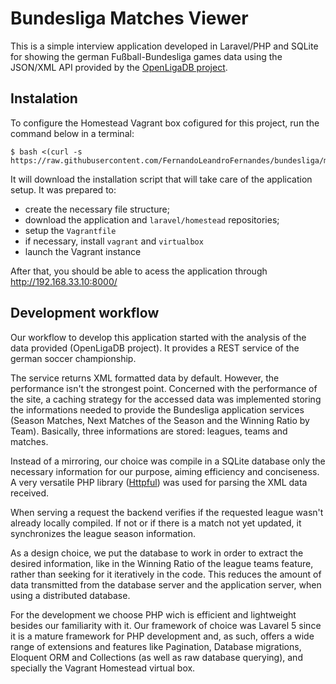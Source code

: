 # Bundesliga Matches Viewer

This is a simple interview application developed in Laravel/PHP and SQLite for showing the german Fußball-Bundesliga games data using the JSON/XML API provided by the [OpenLigaDB project][1].


## Instalation

To configure the Homestead Vagrant box cofigured for this project, run the command below in a terminal:

```
$ bash <(curl -s https://raw.githubusercontent.com/FernandoLeandroFernandes/bundesliga/master/install.sh)
```

It will download the installation script that will take care of the application setup. It was prepared to:
  * create the necessary file structure;
  * download the application and <code>laravel/homestead</code> repositories;
  * setup the <code>Vagrantfile</code>
  * if necessary, install <code>vagrant</code> and <code>virtualbox</code>
  * launch the Vagrant instance

After that, you should be able to acess the application through http://192.168.33.10:8000/

## Development workflow

Our workflow to develop this application started with the analysis of the data provided (OpenLigaDB project). It provides a REST service of the german soccer championship.

The service returns XML formatted data by default. However, the performance isn't the strongest point. Concerned with the performance of the site, a caching strategy for the accessed data was implemented storing the informations needed to provide the Bundesliga application services (Season Matches, Next Matches of the Season and the Winning Ratio by Team). Basically, three informations are stored: leagues, teams and matches.

Instead of a mirroring, our choice was compile in a SQLite database only the necessary information for our purpose, aiming efficiency and conciseness. A very versatile PHP library ([Httpful][2]) was used for parsing the XML data received.

When serving a request the backend verifies if the requested league wasn't already locally compiled. If not or if there is a match not yet updated, it synchronizes the league season information.

As a design choice, we put the database to work in order to extract the desired information, like in the Winning Ratio of the league teams feature, rather than seeking for it iteratively in the code. This reduces the amount of data transmitted from the database server and the application server, when using a distributed database.

For the development we choose PHP wich is efficient and lightweight besides our familiarity with it. Our framework of choice was Lavarel 5 since it is a mature framework for PHP development and, as such, offers a wide range of extensions and features like Pagination, Database migrations, Eloquent ORM and Collections (as well as raw database querying), and specially the Vagrant Homestead virtual box.

[1]: http://www.openligadb.de/
[2]: http://phphttpclient.com/